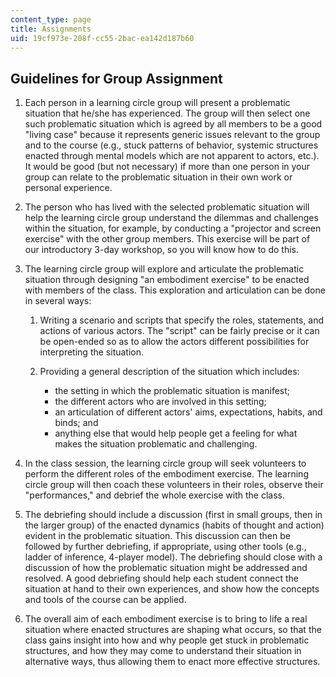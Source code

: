 ```yaml
---
content_type: page
title: Assignments
uid: 19cf973e-208f-cc55-2bac-ea142d187b60
---
```


Guidelines for Group Assignment
-------------------------------

1.  Each person in a learning circle group will present a problematic situation that he/she has experienced. The group will then select one such problematic situation which is agreed by all members to be a good "living case" because it represents generic issues relevant to the group and to the course (e.g., stuck patterns of behavior, systemic structures enacted through mental models which are not apparent to actors, etc.). It would be good (but not necessary) if more than one person in your group can relate to the problematic situation in their own work or personal experience.
    
2.  The person who has lived with the selected problematic situation will help the learning circle group understand the dilemmas and challenges within the situation, for example, by conducting a "projector and screen exercise" with the other group members. This exercise will be part of our introductory 3-day workshop, so you will know how to do this.
    
3.  The learning circle group will explore and articulate the problematic situation through designing "an embodiment exercise" to be enacted with members of the class. This exploration and articulation can be done in several ways:
    
    1.  Writing a scenario and scripts that specify the roles, statements, and actions of various actors. The "script" can be fairly precise or it can be open-ended so as to allow the actors different possibilities for interpreting the situation.
        
    2.  Providing a general description of the situation which includes:
        *   the setting in which the problematic situation is manifest;
        *   the different actors who are involved in this setting;
        *   an articulation of different actors' aims, expectations, habits, and binds; and
        *   anything else that would help people get a feeling for what makes the situation problematic and challenging.
4.  In the class session, the learning circle group will seek volunteers to perform the different roles of the embodiment exercise. The learning circle group will then coach these volunteers in their roles, observe their "performances," and debrief the whole exercise with the class.
    
5.  The debriefing should include a discussion (first in small groups, then in the larger group) of the enacted dynamics (habits of thought and action) evident in the problematic situation. This discussion can then be followed by further debriefing, if appropriate, using other tools (e.g., ladder of inference, 4-player model). The debriefing should close with a discussion of how the problematic situation might be addressed and resolved. A good debriefing should help each student connect the situation at hand to their own experiences, and show how the concepts and tools of the course can be applied.
    
6.  The overall aim of each embodiment exercise is to bring to life a real situation where enacted structures are shaping what occurs, so that the class gains insight into how and why people get stuck in problematic structures, and how they may come to understand their situation in alternative ways, thus allowing them to enact more effective structures.